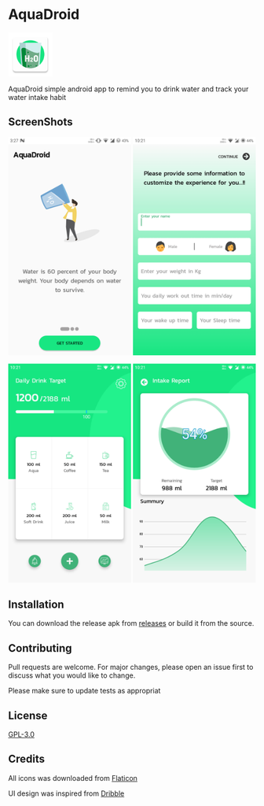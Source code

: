 # AquaDroid

<img src="/fastlane/metadata/android/en-US/images/featureGraphic.png" width="90px">

AquaDroid simple android app to remind you to drink water and track your water intake habit

## ScreenShots

<img src="/fastlane/metadata/android/en-US/images/phoneScreenshots/1-Intro.png" width="250px"> <img src="/fastlane/metadata/android/en-US/images/phoneScreenshots/2-Edit.png" width="250px"> 

<img src="/fastlane/metadata/android/en-US/images/phoneScreenshots/3-home.png" width="250px"> <img src="/fastlane/metadata/android/en-US/images/phoneScreenshots/4-Stats.png" width="250px"> 



## Installation

You can download the release apk from [releases](https://github.com/z3r0c00l-2k/AquaDroid/releases) or build it from the source.


## Contributing
Pull requests are welcome. For major changes, please open an issue first to discuss what you would like to change.

Please make sure to update tests as appropriat

## License
[GPL-3.0](https://github.com/z3r0c00l-2k/AquaDroid/blob/master/LICENSE)

## Credits
All icons was downloaded from [Flaticon](https://www.flaticon.com)

UI design was inspired from [Dribble](https://dribbble.com)
